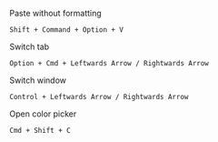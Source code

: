 Paste without formatting

```
Shift + Command + Option + V
```

Switch tab

```
Option + Cmd + Leftwards Arrow / Rightwards Arrow
```

Switch window

```
Control + Leftwards Arrow / Rightwards Arrow
```

Open color picker

```
Cmd + Shift + C
```
